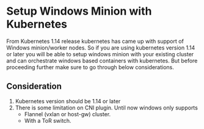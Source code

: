# Setup Windows Minion with Kubernetes
From Kubernetes 1.14 release kubernetes has came up with support of Windows minion/worker nodes. So if you are using kubernetes version 1.14 or later you will be able to setup windows minion with your existing cluster and can orchestrate windows based containers with kubernetes.
But before proceeding further make sure to go through below considerations.

## Consideration
1. Kubernetes version should be 1.14 or later
2. There is some limitation on CNI plugin. Until now windows only supports
   * Flannel (vxlan or host-gw) cluster.
   * With a ToR switch.


